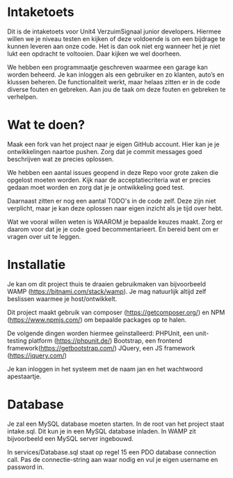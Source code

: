 # Intaketoets

Dit is de intaketoets voor Unit4 VerzuimSignaal junior developers. Hiermee willen we je niveau testen en kijken of deze voldoende is om een bijdrage te kunnen leveren aan onze code. Het is dan ook niet erg wanneer het je niet lukt een opdracht te voltooien. Daar kijken we wel doorheen.

We hebben een programmaatje geschreven waarmee een garage kan worden beheerd. Je kan inloggen als een gebruiker en zo klanten, auto’s en klussen beheren. De functionaliteit werkt, maar helaas zitten er in de code diverse fouten en gebreken. Aan jou de taak om deze fouten en gebreken te verhelpen.

# Wat te doen?
Maak een fork van het project naar je eigen GitHub account. Hier kan je je ontwikkelingen naartoe pushen. Zorg dat je commit messages goed beschrijven wat ze precies oplossen.

We hebben een aantal issues geopend in deze Repo voor grote zaken die opgelost moeten worden. Kijk naar de acceptatiecriteria wat er precies gedaan moet worden en zorg dat je je ontwikkeling goed test.

Daarnaast zitten er nog een aantal TODO's in de code zelf. Deze zijn niet verplicht, maar je kan deze oplossen naar eigen inzicht als je tijd over hebt.

Wat we vooral willen weten is WAAROM je bepaalde keuzes maakt. Zorg er daarom voor dat je je code goed becommentarieert. En bereid bent om er vragen over uit te leggen.

# Installatie
Je kan om dit project thuis te draaien gebruikmaken van bijvoorbeeld WAMP (https://bitnami.com/stack/wamp). Je mag natuurlijk altijd zelf beslissen waarmee je host/ontwikkelt.

Dit project maakt gebruik van composer (https://getcomposer.org/) en NPM (https://www.npmjs.com/) om bepaalde packages op te halen.

De volgende dingen worden hiermee geïnstalleerd: PHPUnit, een unit-testing platform (https://phpunit.de/) Bootstrap, een frontend framework(https://getbootstrap.com/) JQuery, een JS framework (https://jquery.com/)

Je kan inloggen in het systeem met de naam jan en het wachtwoord apestaartje.

# Database
Je zal een MySQL database moeten starten. In de root van het project staat intake.sql. Dit kun je in een MySQL database inladen. In WAMP zit bijvoorbeeld een MySQL server ingebouwd.

In services/Database.sql staat op regel 15 een PDO database connection call. Pas de connectie-string aan waar nodig en vul je eigen username en password in.

